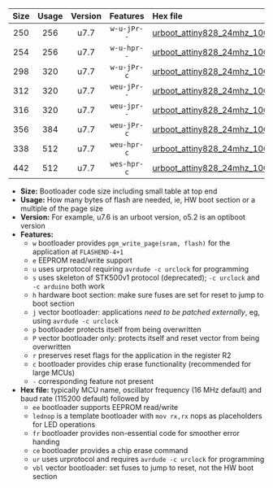 |Size|Usage|Version|Features|Hex file|
|:-:|:-:|:-:|:-:|:--|
|250|256|u7.7|`w-u-jPr--`|[urboot_attiny828_24mhz_1000000bps_lednop_ur_vbl.hex](https://raw.githubusercontent.com/stefanrueger/urboot.hex/main/mcus/attiny828/fcpu_24mhz/1000000_bps/urboot_attiny828_24mhz_1000000bps_lednop_ur_vbl.hex)|
|254|256|u7.7|`w-u-hpr--`|[urboot_attiny828_24mhz_1000000bps_lednop_fr_ur.hex](https://raw.githubusercontent.com/stefanrueger/urboot.hex/main/mcus/attiny828/fcpu_24mhz/1000000_bps/urboot_attiny828_24mhz_1000000bps_lednop_fr_ur.hex)|
|298|320|u7.7|`w-u-jPr-c`|[urboot_attiny828_24mhz_1000000bps_lednop_fr_ce_ur_vbl.hex](https://raw.githubusercontent.com/stefanrueger/urboot.hex/main/mcus/attiny828/fcpu_24mhz/1000000_bps/urboot_attiny828_24mhz_1000000bps_lednop_fr_ce_ur_vbl.hex)|
|312|320|u7.7|`weu-jPr--`|[urboot_attiny828_24mhz_1000000bps_ee_lednop_ur_vbl.hex](https://raw.githubusercontent.com/stefanrueger/urboot.hex/main/mcus/attiny828/fcpu_24mhz/1000000_bps/urboot_attiny828_24mhz_1000000bps_ee_lednop_ur_vbl.hex)|
|316|320|u7.7|`weu-jpr--`|[urboot_attiny828_24mhz_1000000bps_ee_lednop_fr_ur_vbl.hex](https://raw.githubusercontent.com/stefanrueger/urboot.hex/main/mcus/attiny828/fcpu_24mhz/1000000_bps/urboot_attiny828_24mhz_1000000bps_ee_lednop_fr_ur_vbl.hex)|
|356|384|u7.7|`weu-jPr-c`|[urboot_attiny828_24mhz_1000000bps_ee_lednop_fr_ce_ur_vbl.hex](https://raw.githubusercontent.com/stefanrueger/urboot.hex/main/mcus/attiny828/fcpu_24mhz/1000000_bps/urboot_attiny828_24mhz_1000000bps_ee_lednop_fr_ce_ur_vbl.hex)|
|338|512|u7.7|`weu-hpr-c`|[urboot_attiny828_24mhz_1000000bps_ee_lednop_fr_ce_ur.hex](https://raw.githubusercontent.com/stefanrueger/urboot.hex/main/mcus/attiny828/fcpu_24mhz/1000000_bps/urboot_attiny828_24mhz_1000000bps_ee_lednop_fr_ce_ur.hex)|
|442|512|u7.7|`wes-hpr-c`|[urboot_attiny828_24mhz_1000000bps_ee_lednop_fr_ce.hex](https://raw.githubusercontent.com/stefanrueger/urboot.hex/main/mcus/attiny828/fcpu_24mhz/1000000_bps/urboot_attiny828_24mhz_1000000bps_ee_lednop_fr_ce.hex)|

- **Size:** Bootloader code size including small table at top end
- **Usage:** How many bytes of flash are needed, ie, HW boot section or a multiple of the page size
- **Version:** For example, u7.6 is an urboot version, o5.2 is an optiboot version
- **Features:**
  + `w` bootloader provides `pgm_write_page(sram, flash)` for the application at `FLASHEND-4+1`
  + `e` EEPROM read/write support
  + `u` uses urprotocol requiring `avrdude -c urclock` for programming
  + `s` uses skeleton of STK500v1 protocol (deprecated); `-c urclock` and `-c arduino` both work
  + `h` hardware boot section: make sure fuses are set for reset to jump to boot section
  + `j` vector bootloader: applications *need to be patched externally*, eg, using `avrdude -c urclock`
  + `p` bootloader protects itself from being overwritten
  + `P` vector bootloader only: protects itself and reset vector from being overwritten
  + `r` preserves reset flags for the application in the register R2
  + `c` bootloader provides chip erase functionality (recommended for large MCUs)
  + `-` corresponding feature not present
- **Hex file:** typically MCU name, oscillator frequency (16 MHz default) and baud rate (115200 default) followed by
  + `ee` bootloader supports EEPROM read/write
  + `lednop` is a template bootloader with `mov rx,rx` nops as placeholders for LED operations
  + `fr` bootloader provides non-essential code for smoother error handing
  + `ce` bootloader provides a chip erase command
  + `ur` uses urprotocol and requires `avrdude -c urclock` for programming
  + `vbl` vector bootloader: set fuses to jump to reset, not the HW boot section
